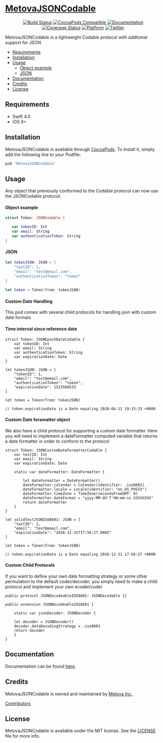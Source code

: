 # [MetovaJSONCodable](https://cocoapods.org/pods/MetovaJSONCodable)

<p align="center">
<a href="https://travis-ci.org/metova/MetovaJSONCodable" target="_blank"><img src="https://travis-ci.org/metova/MetovaJSONCodable.svg?branch=master" alt="Build Status"></a> 
<a href="https://cocoapods.org/pods/MetovaJSONCodable" target="_blank"><img src="https://img.shields.io/cocoapods/v/MetovaJSONCodable.svg" alt="CocoaPods Compatible"/></a>
<a href="http://metova.github.io/MetovaJSONCodable/" target="_blank"><img src="https://cdn.rawgit.com/metova/MetovaJSONCodable/master/docs/badge.svg" alt="Documentation"/></a>
<a href="https://coveralls.io/github/metova/MetovaJSONCodable?branch=master" target="_blank"><img src="https://coveralls.io/repos/github/metova/MetovaJSONCodable/badge.svg?branch=master&dummy=no_cache_please_1" alt="Coverage Status"/></a>
<a href="http://cocoadocs.org/docsets/MetovaJSONCodable" target="_blank"><img src="https://img.shields.io/cocoapods/p/MetovaJSONCodable.svg?style=flat" alt="Platform"/></a>
<a href="http://twitter.com/metova" target="_blank"><img src="https://img.shields.io/badge/twitter-@Metova-3CAC84.svg" alt="Twitter"/></a>
<br/>
</p>

MetovaJSONCodable is a lightweight Codable protocol with addtional support for JSON

- [Requirements](#requirements)
- [Installation](#installation)
- [Usage](#usage)
    - [Object example](#object-example)
    - [JSON](#json)
- [Documentation](#documentation)
- [Credits](#credits)
- [License](#license)

## Requirements

- Swift 4.0
- iOS 9+

## Installation

MetovaJSONCodable is available through [CocoaPods](http://cocoapods.org). To install it, simply add the following line to your Podfile:

```ruby
pod 'MetovaJSONCodable'
```

## Usage

Any object that previously conformed to the Codable protocol can now use the JSONCodable protocol.

#### Object example

```swift
struct Token: JSONCodable {

   var tokenID: Int
   var email: String
   var authenticationToken: String
}
```

#### JSON

```swift
let tokenJSON: JSON = [
    "testID": 1,
    "email": "test@email.com",
    "authenticationToken": "token"
]
    
let token = Token(from: tokenJSON)
```

#### Custom Date Handling

This pod comes with several child protocols for handling json with custom date formats

#### Time interval since reference date

```
struct Token: JSONEpochDateCodable {
    var tokenID: Int
    var email: String
    var authenticationToken: String
    var expirationDate: Date
}

let tokenJSON: JSON = [
    "tokenID": 1,
    "email": "test@email.com",
    "authenticationToken": "token",
    "expirationDate": 1523560533
]
    
let token = Token(from: tokenJSON)
    
// token.expirationDate is a Date equaling 2018-04-12 19:15:33 +0000
```

#### Custom Date foramatter object

We also have a child protocol for supporting a custom date formatter. Here you will need to implement a dateFormatter computed variable that returns a date formatter in order to conform to the protocol

```
struct Token: JSONCustomDateFormatterCodable {
    var testID: Int
    var email: String
    var expirationDate: Date

    static var dateFormatter: DateFormatter {

        let dateFormatter = DateFormatter()
        dateFormatter.calendar = Calendar(identifier: .iso8601)
        dateFormatter.locale = Locale(identifier: "en_US_POSIX")
        dateFormatter.timeZone = TimeZone(secondsFromGMT: 0)
        dateFormatter.dateFormat = "yyyy-MM-dd'T'HH:mm:ss.SSSXXXXX"
        return dateFormatter
    }
}

let validTestJSONISO8601: JSON = [
    "testID": 2,
    "email": "test@email.com",
    "expirationDate": "2016-12-31T17:56:27.000Z"
]

let token = Token(from: tokenJSON)

// token.expirationDate is a Date equaling 2016-12-31 17:56:27 +0000
```

#### Custom Child Protocols

If you want to define your own date formatting strategy or some other permutation to the default coder/decoder, you simply need to make a child protocol and implement your own ecoder/coder

```
public protocol JSONDecodeableIOS8601: JSONDecodable {}

public extension JSONDecodeableIOS8601 {

    static var jsonDecoder: JSONDecoder {

    let decoder = JSONDecoder()
    decoder.dateDecodingStrategy = .iso8601
    return decoder
    }
}
```


## Documentation

Documentation can be found [here](http://metova.github.io/MetovaJSONCodable/).

## Credits

MetovaJSONCodable is owned and maintained by [Metova Inc.](https://metova.com)

[Contributors](https://github.com/Metova/MetovaJSONCodable/graphs/contributors)

## License

MetovaJSONCodable is available under the MIT license. See the [LICENSE](LICENSE) file for more info.
